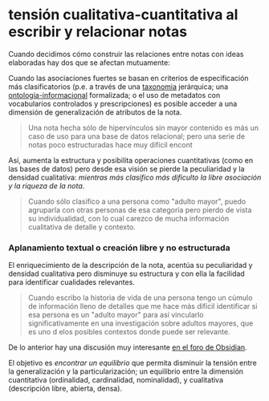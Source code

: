 # tensión cualitativa-cuantitativa al escribir y relacionar notas

Cuando decidimos cómo construir las relaciones entre notas con ideas elaboradas hay dos  que se afectan mutuamente:

Cuando las asociaciones fuertes se basan en criterios de especificación más clasificatorios (p.e. a través de una [taxonomia](taxonomia.md) jerárquica; una [ontologia-informacional](ontologia-informacional.md) formalizada; o el uso de metadatos con vocabularios controlados y prescripciones) es posible acceder a una dimensión de generalización de atributos de la nota.

 > 
 > Una nota hecha sólo de hipervínculos sin mayor contenido es más un caso de uso para una base de datos relacional; pero una serie de notas poco estructuradas hace muy difícil encont

Así, aumenta la estructura y posibilita operaciones cuantitativas (como en las bases de datos) pero desde esa visión se pierde la peculiaridad y la densidad cualitativa: *mientras más clasifico más dificulto la libre asociación y la riqueza de la nota*.

 > 
 > Cuando sólo clasifico a una persona como "adulto mayor", puedo agruparla con otras personas de esa categoría pero pierdo de vista su individualidad, con lo cual carezco de mucha información cualitativa de detalle y contexto.

### Aplanamiento textual o creación libre y no estructurada

El enriquecimiento de la descripción de la nota, acentúa su peculiaridad y densidad cualitativa pero disminuye su estructura y con ella la facilidad para identificar cualidades relevantes.

 > 
 > Cuando escribo la historia de vida de una persona tengo un cúmulo de información lleno de detalles que me hace más difícil identificar si esa persona es un "adulto mayor" para así vincularlo significativamente en una investigación sobre adultos mayores, que es uno d elos posibles contextos donde puede ser relevante.

De lo anterior hay una discusión muy interesante [en el foro de Obsidian](https://forum.obsidian.md/t/in-what-ways-can-we-form-useful-relationships-between-notes-long-read/702/13?u=a_bahez).

El objetivo es *encontrar un equilibrio* que permita disminuir la tensión entre la generalización y la particularización; un equilibrio entre la dimensión cuantitativa (ordinalidad, cardinalidad, nominalidad), y cualitativa (descripción libre, abierta, densa).
